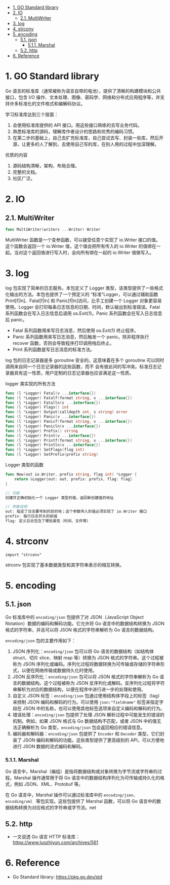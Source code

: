 <!--

 * @Author: johnjeep
 * @Date: 2022-12-27 20:41:57
 * @LastEditors: JohnJeep
 * @LastEditTime: 2023-07-21 17:27:43
 * @Description: Go 标准库学习
 * Copyright (c) 2022 by johnjeep, All Rights Reserved.
-->
<!-- TOC -->

- [1. GO Standard library](#1-go-standard-library)
- [2. IO](#2-io)
  - [2.1. MultiWriter](#21-multiwriter)
- [3. log](#3-log)
- [4. strconv](#4-strconv)
- [5. encoding](#5-encoding)
  - [5.1. json](#51-json)
    - [5.1.1. Marshal](#511-marshal)
  - [5.2. http](#52-http)
- [6. Reference](#6-reference)

<!-- /TOC -->

# 1. GO Standard library
Go 语言的标准库（通常被称为语言自带的电池），提供了清晰的构建模块和公共接口，包含 I/O 操作、文本处理、图像、密码学、网络和分布式应用程序等，并支持许多标准化的文件格式和编解码协议。

学习标准库达到三个层面：
1. 会使用标准库提供的 API 接口。用这些接口熟练的去写业务代码。
2. 熟悉标准库的源码，理解库作者设计的思路和优秀的编码习惯。
3. 在第二步的基础上，自己去扩充标准库，自己尝试去写、封装一些库，然后开源，让更多的人了解到，去使用自己写的库，在别人用的过程中加深理解。

优质的内容
1. 源码结构清晰，架构、布局合理。
2. 完整的文档。
3. 社区广泛。


# 2. IO


## 2.1. MultiWriter
```go
func MultiWriter(writers ...Writer) Writer
```

MultiWriter 函数是一个变参函数，可以接受任意个实现了 io.Writer 接口的值。这个函数会返回一个 io.Writer 值，这个值会把所有传入的 io.Writer 的值绑在一起。当对这个返回值进行写入时，会向所有绑在一起的 io.Writer 值做写入。


# 3. log
log 包实现了简单的日志服务。本包定义了 Logger 类型，该类型提供了一些格式化输出的方法。本包也提供了一个预定义的 “标准”Logger，可以通过辅助函数 Print[f|ln]、Fatal[f|ln] 和 Panic[f|ln]访问，比手工创建一个 Logger 对象更容易使用。Logger 会打印每条日志信息的日期、时间，默认输出到标准错误。Fatal 系列函数会在写入日志信息后调用 os.Exit(1)。Panic 系列函数会在写入日志信息后 panic。

- Fatal 系列函数用来写日志消息，然后使用 os.Exit(1) 终止程序。
- Panic 系列函数用来写日志消息，然后触发一个 panic。除非程序执行 recover 函数，否则会导致程序打印调用栈后终止。
- Print 系列函数是写日志消息的标准方法。

log 包的日志记录器是多 goroutine 安全的。这意味着在多个 goroutine 可以同时调用来自同一个日志记录器的这些函数，而不 会有彼此间的写冲突。标准日志记录器具有这一性质，用户定制的日志记录器也应该满足这一性质。

logger 类实现的所有方法
```go
func (l *Logger) Fatal(v ...interface{})
func (l *Logger) Fatalf(format string, v ...interface{})
func (l *Logger) Fatalln(v ...interface{})
func (l *Logger) Flags() int
func (l *Logger) Output(calldepth int, s string) error
func (l *Logger) Panic(v ...interface{})
func (l *Logger) Panicf(format string, v ...interface{})
func (l *Logger) Panicln(v ...interface{})
func (l *Logger) Prefix() string
func (l *Logger) Print(v ...interface{})
func (l *Logger) Printf(format string, v ...interface{})
func (l *Logger) Println(v ...interface{})
func (l *Logger) SetFlags(flag int)
func (l *Logger) SetPrefix(prefix string)
```

Logger 类型的函数

```go
func New(out io.Writer, prefix string, flag int) *Logger {
	return &Logger{out: out, prefix: prefix, flag: flag}
}

// 功能
创建并正确初始化一个 Logger 类型的值，返回新创建值的地址

// 参数说明
out: 指定了日志要写到的目的地；这个参数传入的值必须实现了 io.Writer 接口
prefix: 每行日志开头的前缀
flag: 定义日志包含了哪些属性（时间、文件等）
```

# 4. strconv
```
import "strconv"
```

strconv 包实现了基本数据类型和其字符串表示的相互转换。


# 5. encoding


## 5.1. json
Go 标准库中的 `encoding/json` 包提供了对 JSON（JavaScript Object Notation）数据的编码和解码功能。它允许将 Go 语言中的数据结构转换为 JSON 格式的字符串，并且可以将 JSON 格式的字符串解析为 Go 语言的数据结构。

`encoding/json` 包的主要作用如下：
1. JSON 序列化：`encoding/json` 包可以将 Go 语言的数据结构（如结构体 struct、切片 slice、映射 map 等）转换为 JSON 格式的字符串。这个过程被称为 JSON 序列化或编码。序列化过程将数据转换为可传输或存储的字符串形式，以便在网络传输或数据持久化时使用。
2. JSON 反序列化：`encoding/json` 包可以将 JSON 格式的字符串解析为 Go 语言的数据结构。这个过程被称为 JSON 反序列化或解码。反序列化过程将字符串解析为对应的数据结构，以便在程序中进行进一步的处理和使用。
3. 自定义 JSON 标签：`encoding/json` 包通过使用结构体字段上的标签（tag）来控制 JSON 编码和解码的行为。可以使用 `json:"fieldname"` 标签来指定字段在 JSON 中的名称，也可以使用其他标签选项来自定义编码和解码的行为。
4. 错误处理：`encoding/json` 包提供了处理 JSON 解析过程中可能发生的错误的机制。例如，如果 JSON 格式与 Go 数据结构不匹配，或者 JSON 中的值无法正确解析为 Go 类型，`encoding/json` 包会返回相应的错误信息。
5. 编码器和解码器：`encoding/json` 包提供了 `Encoder` 和 `Decoder` 类型，它们封装了 JSON 编码和解码的功能。这些类型提供了更高级别的 API，可以方便地进行 JSON 数据的流式编码和解码。



### 5.1.1. Marshal
Go 语言中，Marshal（编组）是指将数据结构或对象转换为字节流或字符串的过程。Marshal 操作通常用于将 Go 语言中的数据结构序列化为可传输或持久化的格式，例如 JSON、XML、Protobuf 等。

在 Go 语言中，Marshal 操作可以通过标准库中的 `encoding/json`、`encoding/xml ` 等包实现。这些包提供了 Marshal 函数，可以将 Go 语言中的数据结构转换为对应格式的字符串或字节流。net


## 5.2. http
- 一文说透 Go 语言 HTTP 标准库：https://www.luozhiyun.com/archives/561



# 6. Reference
- Go Standard library: https://pkg.go.dev/std

